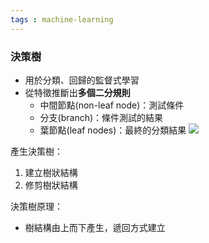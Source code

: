 ```yaml
---
tags : machine-learning
---
```


### 決策樹
* 用於分類、回歸的監督式學習
* 從特徵推斷出**多個二分規則**
	* 中間節點(non-leaf node)：測試條件
	* 分支(branch)：條件測試的結果
	* 葉節點(leaf nodes)：最終的分類結果
![](https://i.imgur.com/coSBmAi.png)

產生決策樹：
1. 建立樹狀結構
2. 修剪樹狀結構

決策樹原理：
* 樹結構由上而下產生，遞回方式建立
